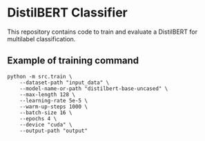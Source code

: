 # DistilBERT Classifier

This repository contains code to train and evaluate a DistilBERT for multilabel classification.

## Example of training command

```
python -m src.train \
	--dataset-path "input_data" \
	--model-name-or-path "distilbert-base-uncased" \
	--max-length 128 \
	--learning-rate 5e-5 \
	--warm-up-steps 1000 \
	--batch-size 16 \
	--epochs 4 \
	--device "cuda" \
	--output-path "output"

```